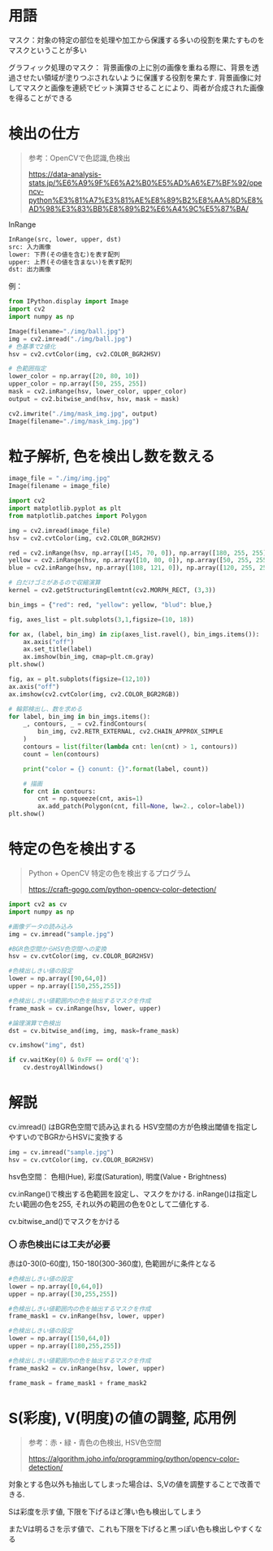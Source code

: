 # 用語
マスク：対象の特定の部位を処理や加工から保護する多いの役割を果たすものをマスクということが多い

グラフィック処理のマスク：
背景画像の上に別の画像を重ねる際に、背景を透過させたい領域が塗りつぶされないように保護する役割を果たす.
背景画像に対してマスクと画像を連続でビット演算させることにより、両者が合成された画像を得ることができる


# 検出の仕方
> 参考：OpenCVで色認識,色検出
> 
> https://data-analysis-stats.jp/%E6%A9%9F%E6%A2%B0%E5%AD%A6%E7%BF%92/opencv-python%E3%81%A7%E3%81%AE%E8%89%B2%E8%AA%8D%E8%AD%98%E3%83%BB%E8%89%B2%E6%A4%9C%E5%87%BA/


InRange
```python
InRange(src, lower, upper, dst)
src: 入力画像
lower: 下界(その値を含む)を表す配列
upper: 上界(その値を含まない)を表す配列
dst: 出力画像
```
例：
```python
from IPython.display import Image
import cv2
import numpy as np

Image(filename="./img/ball.jpg")
img = cv2.imread("./img/ball.jpg")
# 色基準で2値化
hsv = cv2.cvtColor(img, cv2.COLOR_BGR2HSV)

# 色範囲指定
lower_color = np.array([20, 80, 10])
upper_color = np.array([50, 255, 255])
mask = cv2.inRange(hsv, lower_color, upper_color)
output = cv2.bitwise_and(hsv, hsv, mask = mask)

cv2.imwrite("./img/mask_img.jpg", output)
Image(filename="./img/mask_img.jpg")
```

# 粒子解析, 色を検出し数を数える
```python
image_file = "./img/img.jpg"
Image(filename = image_file)

import cv2
import matplotlib.pyplot as plt
from matplotlib.patches import Polygon

img = cv2.imread(image_file)
hsv = cv2.cvtColor(img, cv2.COLOR_BGR2HSV)

red = cv2.inRange(hsv, np.array([145, 70, 0]), np.array([180, 255, 255]))
yellow = cv2.inRange(hsv, np.array([10, 80, 0]), np.array([50, 255, 255]))
blue = cv2.inRange(hsv, np.array([108, 121, 0]), np.array([120, 255, 255]))

# 白だけゴミがあるので収縮演算
kernel = cv2.getStructuringElemtnt(cv2.MORPH_RECT, (3,3))

bin_imgs = {"red": red, "yellow": yellow, "blud": blue,}

fig, axes_list = plt.subplots(3,1,figsize=(10, 18))

for ax, (label, bin_img) in zip(axes_list.ravel(), bin_imgs.items()):
    ax.axis("off")
    ax.set_title(label)
    ax.imshow(bin_img, cmap=plt.cm.gray)
plt.show()

fig, ax = plt.subplots(figsize=(12,10))
ax.axis("off")
ax.imshow(cv2.cvtColor(img, cv2.COLOR_BGR2RGB))

# 輪郭検出し、数を求める
for label, bin_img in bin_imgs.items():
    _, contours, _ = cv2.findContours(
        bin_img, cv2.RETR_EXTERNAL, cv2.CHAIN_APPROX_SIMPLE 
    )
    contours = list(filter(lambda cnt: len(cnt) > 1, contours))
    count = len(contours)

    print("color = {} conunt: {}".format(label, count))

    # 描画
    for cnt in contours:
        cnt = np.squeeze(cnt, axis=1)
        ax.add_patch(Polygon(cnt, fill=None, lw=2., color=label))
plt.show()
```


# 特定の色を検出する
> Python + OpenCV 特定の色を検出するプログラム
> 
> https://craft-gogo.com/python-opencv-color-detection/

```python
import cv2 as cv
import numpy as np

#画像データの読み込み
img = cv.imread("sample.jpg")

#BGR色空間からHSV色空間への変換
hsv = cv.cvtColor(img, cv.COLOR_BGR2HSV)

#色検出しきい値の設定
lower = np.array([90,64,0])
upper = np.array([150,255,255])

#色検出しきい値範囲内の色を抽出するマスクを作成
frame_mask = cv.inRange(hsv, lower, upper)

#論理演算で色検出
dst = cv.bitwise_and(img, img, mask=frame_mask)

cv.imshow("img", dst)

if cv.waitKey(0) & 0xFF == ord('q'):
    cv.destroyAllWindows()
```

# 解説
cv.imread() はBGR色空間で読み込まれる
HSV空間の方が色検出閾値を指定しやすいのでBGRからHSVに変換する
```python
img = cv.imread("sample.jpg")
hsv = cv.cvtColor(img, cv.COLOR_BGR2HSV)
```
hsv色空間：
色相(Hue), 彩度(Saturation), 明度(Value・Brightness)

cv.inRange()で検出する色範囲を設定し、マスクをかける. inRange()は指定したい範囲の色を255, それ以外の範囲の色を0として二値化する. 

cv.bitwise_and()でマスクをかける

### 〇 赤色検出には工夫が必要
赤は0-30(0-60度), 150-180(300-360度), 色範囲がに条件となる
```python
#色検出しきい値の設定
lower = np.array([0,64,0])
upper = np.array([30,255,255])

#色検出しきい値範囲内の色を抽出するマスクを作成
frame_mask1 = cv.inRange(hsv, lower, upper)

#色検出しきい値の設定
lower = np.array([150,64,0])
upper = np.array([180,255,255])

#色検出しきい値範囲内の色を抽出するマスクを作成
frame_mask2 = cv.inRange(hsv, lower, upper)

frame_mask = frame_mask1 + frame_mask2
```


# S(彩度), V(明度)の値の調整, 応用例
> 参考：赤・緑・青色の色検出, HSV色空間
> 
> https://algorithm.joho.info/programming/python/opencv-color-detection/

対象とする色以外も抽出してしまった場合は、S,Vの値を調整することで改善できる.

Sは彩度を示す値, 下限を下げるほど薄い色も検出してしまう

またVは明るさを示す値で、これも下限を下げると黒っぽい色も検出しやすくなる
```python

```

